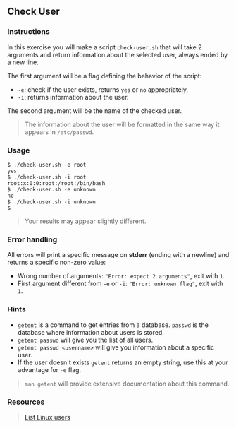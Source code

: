 ## Check User

### Instructions

In this exercise you will make a script `check-user.sh` that will take 2 arguments and return information about the selected user, always ended by a new line.

The first argument will be a flag defining the behavior of the script:

- `-e`: check if the user exists, returns `yes` or `no` appropriately.
- `-i`: returns information about the user.

The second argument will be the name of the checked user.

> The information about the user will be formatted in the same way it appears in `/etc/passwd`.

### Usage

```console
$ ./check-user.sh -e root
yes
$ ./check-user.sh -i root
root:x:0:0:root:/root:/bin/bash
$ ./check-user.sh -e unknown
no
$ ./check-user.sh -i unknown
$
```

> Your results may appear slightly different.

### Error handling

All errors will print a specific message on **stderr** (ending with a newline) and returns a specific non-zero value:

- Wrong number of arguments: `"Error: expect 2 arguments"`, exit with `1`.
- First argument different from `-e` or `-i`: `"Error: unknown flag"`, exit with `1`.

### Hints

- `getent` is a command to get entries from a database. `passwd` is the database where information about users is stored.
- `getent passwd` will give you the list of all users.
- `getent passwd <username>` will give you information about a specific user.
- If the user doesn't exists `getent` returns an empty string, use this at your advantage for `-e` flag.

> `man getent` will provide extensive documentation about this command.

### Resources

> [List Linux users](https://linuxize.com/post/how-to-list-users-in-linux/)

